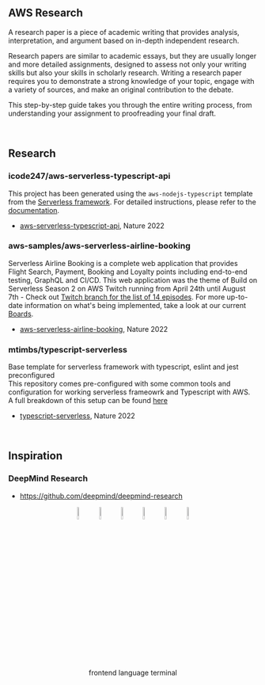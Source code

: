 ## AWS Research
A research paper is a piece of academic writing that provides analysis, interpretation, and argument based on in-depth independent research.

Research papers are similar to academic essays, but they are usually longer and more detailed assignments, designed to assess not only your writing skills but also your skills in scholarly research. Writing a research paper requires you to demonstrate a strong knowledge of your topic, engage with a variety of sources, and make an original contribution to the debate.

This step-by-step guide takes you through the entire writing process, from understanding your assignment to proofreading your final draft.

</br>

## Research

### icode247/aws-serverless-typescript-api
This project has been generated using the `aws-nodejs-typescript` template from the [Serverless framework](https://www.serverless.com/).
For detailed instructions, please refer to the [documentation](https://www.serverless.com/framework/docs/providers/aws/).
*   [aws-serverless-typescript-api](https://github.com/icode247/aws-serverless-typescript-api), Nature 2022

### aws-samples/aws-serverless-airline-booking
Serverless Airline Booking is a complete web application that provides Flight Search, Payment, Booking and Loyalty points including end-to-end testing, GraphQL and CI/CD. This web application was the theme of Build on Serverless Season 2 on AWS Twitch running from April 24th until August 7th - Check out [Twitch branch for the list of 14 episodes](https://github.com/aws-samples/aws-serverless-airline-booking/tree/twitch).
For more up-to-date information on what's being implemented, take a look at our current [Boards](https://github.com/aws-samples/aws-serverless-airline-booking/projects).
*   [aws-serverless-airline-booking](https://github.com/aws-samples/aws-serverless-airline-booking), Nature 2022

### mtimbs/typescript-serverless
Base template for serverless framework with typescript, eslint and jest preconfigured </br>
This repository comes pre-configured with some common tools and configuration for working serverless frameowrk and Typescript with AWS. </br>
A full breakdown of this setup can be found [here](https://medium.com/@Michael_Timbs/getting-started-with-aws-serverless-typescript-8c172ccfec41)
*   [typescript-serverless](https://github.com/mtimbs/typescript-serverless), Nature 2022

</br>

## Inspiration 
### DeepMind Research
 - https://github.com/deepmind/deepmind-research

<p align="center">
  <img width = 8% src="https://d2eip9sf3oo6c2.cloudfront.net/series/square_covers/000/000/399/full/React_Suspense_Final.png">
  <img width = 8% src="https://d2eip9sf3oo6c2.cloudfront.net/series/square_covers/000/000/313/full/EGH_CustomReactHooks_Final.png">
  <img width = 8% src="https://d2eip9sf3oo6c2.cloudfront.net/series/square_covers/000/000/179/full/EGH_ReactNextServer_Final.png">
   
  <img width = 8% src="https://d2eip9sf3oo6c2.cloudfront.net/series/square_covers/000/000/216/full/EGH_TSGuards_Final.png">
  <img width = 8% src="https://user-images.githubusercontent.com/73060136/191414775-b74da6a2-a541-49bb-9163-1e8aa9f48b0c.png">
  
  <img width = 8% src="https://d2eip9sf3oo6c2.cloudfront.net/series/square_covers/000/000/088/full/EGH_Grep_Final_Small.png">
</p>
<p align="center">
  frontend language terminal
</p>

<!-- https://maggieappleton.com/drawinginvisibles1 -->